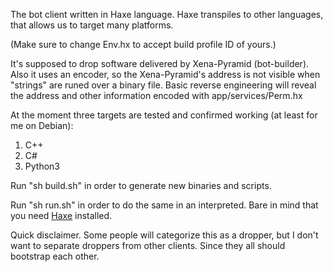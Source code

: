 The bot client written in Haxe language.
Haxe transpiles to other languages, that allows us to target many platforms.

(Make sure to change Env.hx to accept build profile ID of yours.)

It's supposed to drop software delivered by Xena-Pyramid (bot-builder).
Also it uses an encoder, so the Xena-Pyramid's address is not visible when "strings" are runed over a binary file. Basic reverse engineering will reveal the address and other information encoded with app/services/Perm.hx

At the moment three targets are tested and confirmed working (at least for me on Debian):

1. C++
2. C#
3. Python3

Run "sh build.sh" in order to generate new binaries and scripts.

Run "sh run.sh" in order to do the same in an interpreted. Bare in mind that you need [Haxe](https://haxe.org/) installed.


Quick disclaimer. Some people will categorize this as a dropper, but I don't want to separate droppers from other clients. Since they all should bootstrap each other.
